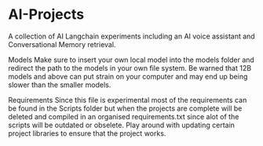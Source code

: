 # AI-Projects
A collection of AI Langchain experiments including an AI voice assistant and Conversational Memory retrieval.

Models
Make sure to insert your own local model into the models folder and redirect the path to the models in your own file system.
Be warned that 12B models and above can put strain on your computer and may end up being slower than the smaller models.

Requirements
Since this file is experimental most of the requirements can be found in the Scripts folder but when the projects are complete will be deleted and compiled in an organised requirements.txt 
since alot of the scripts will be outdated or obselete. Play around with updating certain project libraries to ensure that the project works.
